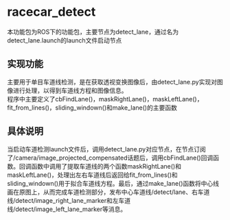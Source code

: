 # racecar_detect
本功能包为ROS下的功能包，主要节点为detect_lane，通过名为detect_lane.launch的launch文件启动节点
## 实现功能
主要用于单目车道线检测，是在获取透视变换图像后，由detect_lane.py实现对图像进行处理，以得到车道线方程和图像信息。
<br>程序中主要定义了cbFindLane()，maskRightLane()，maskLeftLane()，fit_from_lines()，sliding_windown()和make_lane()的主要函数
## 具体说明
当启动车道检测launch文件后，调用detect_lane.py对应节点，在节点订阅了/camera/image_projected_compensated话题后，调用cbFindLane()回调函数。回调函数中调用了提取车道线的两个函数maskRightLane()和maskLeftLane()，处理出左右车道线后返回给fit_from_lines()和sliding_windown()用于拟合车道线方程。最后，通过make_lane()函数将中心线画在原图上，从而完成车道检测部分，发布中心车道线/detect/lane、右车道线/detect/image_right_lane_marker和左车道线/detect/image_left_lane_marker等消息。
